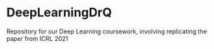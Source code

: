 # DeepLearningDrQ
Repository for our Deep Learning coursework, involving replicating the paper from ICRL 2021
